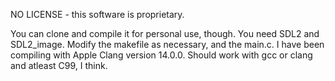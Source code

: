 NO LICENSE - this software is proprietary.

You can clone and compile it for personal use, though. You need SDL2 and SDL2_image. Modify the makefile as necessary, and the main.c. I have been compiling with Apple Clang version 14.0.0. Should work with gcc or clang and atleast C99, I think.
